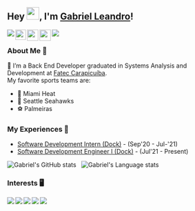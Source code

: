 ## Hey <img src="https://github.com/TheDudeThatCode/TheDudeThatCode/blob/master/Assets/Hi.gif" width="29px">, I'm [Gabriel Leandro](www.linkedin.com/in/gabrielleandro)!

<img align="left" src="https://hits.seeyoufarm.com/api/count/incr/badge.svg?url=https%3A%2F%2Fgithub.com%2F{gabrielleandro0801}1212%2Fhit-counter">
<img src="https://visitor-badge.laobi.icu/badge?page_id=gabrielleandro0801.visitor-badge")
<br />

<a href="https://www.linkedin.com/in/gabrielleandro">
  <img align="left" width="24px" src="https://cdn.jsdelivr.net/npm/simple-icons@v3/icons/linkedin.svg"  />
</a>
<a href="mailto:gabrielleandro0801@gmail.com">
  <img align="left" width="26px" src="https://cdn.jsdelivr.net/npm/simple-icons@v3/icons/gmail.svg" />
</a>
<a href="https://www.instagram.com/gabriels0801/">
  <img align="left" width="26px" src="https://cdn.jsdelivr.net/npm/simple-icons@v3/icons/instagram.svg" />
</a>
<br />

### About Me 🚀
🌱 I’m a Back End Developer graduated in Systems Analysis and Development at [Fatec Carapicuíba](http://www.fateccarapicuiba.edu.br/). </br>
My favorite sports teams are:
- 🏀 Miami Heat
- 🏈 Seattle Seahawks
- ⚽ Palmeiras

### My Experiences 🙌
- [Software Development Intern (Dock)](https://dock.tech/) - (Sep'20 - Jul-'21)
- [Software Development Engineer I (Dock)](https://dock.tech/) - (Jul'21 - Present)

![Gabriel's GitHub stats](https://github-readme-stats.vercel.app/api?username=gabrielleandro0801&show_icons=true&hide_border=true)&nbsp;&nbsp;
![Gabriel's Language stats](https://github-readme-stats-eight-theta.vercel.app/api/top-langs/?username=gabrielleandro0801&layout=compact&langs_count=8&hide_border=true)
<br />

### Interests 🖥️
<img align="left" src="https://img.shields.io/badge/Python-14354C?style=for-the-badge&logo=python&logoColor=white" />
<img align="left" src="https://img.shields.io/badge/Flask-000000?style=for-the-badge&logo=flask&logoColor=white" />
<img align="left" src="https://img.shields.io/badge/JavaScript-323330?style=for-the-badge&logo=javascript&logoColor=F7DF1E" />
<img align="left" src="https://img.shields.io/badge/Node.js-43853D?style=for-the-badge&logo=node.js&logoColor=white" />
<img align="left" src="https://img.shields.io/badge/Amazon_AWS-232F3E?style=for-the-badge&logo=amazon-aws&logoColor=white" />
